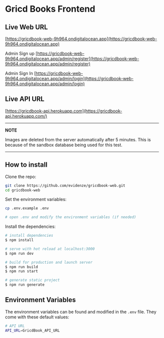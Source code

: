 # Gricd Books Frontend

## Live Web URL
[https://gricdbook-web-9h964.ondigitalocean.app](https://gricdbook-web-9h964.ondigitalocean.app)

Admin Sign up
[https://gricdbook-web-9h964.ondigitalocean.app/admin/register](https://gricdbook-web-9h964.ondigitalocean.app/admin/register)

Admin Sign In
[https://gricdbook-web-9h964.ondigitalocean.app/admin/login](https://gricdbook-web-9h964.ondigitalocean.app/admin/login)

## Live API URL
[https://gricdbook-api.herokuapp.com](https://gricdbook-api.herokuapp.com/)

---
**NOTE**

Images are deleted from the server automatically after 5 minutes. This is because of the sandbox database being used for this test.

---

## How to install

Clone the repo:

```bash
git clone https://github.com/evidenze/gricdbook-web.git
cd gricdbook-web
```
Set the environment variables:

```bash
cp .env.example .env

# open .env and modify the environment variables (if needed)
```

Install the dependencies:

```bash
# install dependencies
$ npm install

# serve with hot reload at localhost:3000
$ npm run dev

# build for production and launch server
$ npm run build
$ npm run start

# generate static project
$ npm run generate
```

## Environment Variables

The environment variables can be found and modified in the `.env` file. They come with these default values:

```bash
# API URL
API_URL=GricdBook_API_URL
